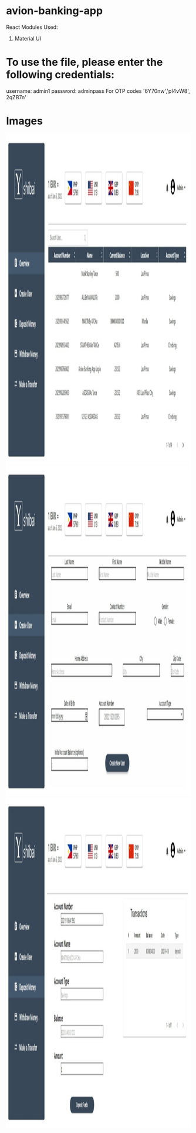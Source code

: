 # avion-banking-app

React Modules Used:

1. Material UI

# To use the file, please enter the following credentials:

username: admin1
password: adminpass
For OTP codes
'6Y70nw','pI4vW8', 2qZB7n'

# Images

<p align="center">
  <img src="./banking-app/Pictures/Banking%20App.jpeg" width="1000" height="900" alt="Picture1">
  <img src="./banking-app/Pictures/Banking%20App2.jpeg" width="1000" height="900" alt="Picture2">
  <img src="./banking-app/Pictures/Banking%20App3.jpeg" width="1000" height="900" alt="Picture3">

</p>

